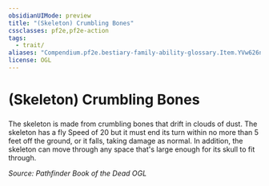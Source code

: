 ```yaml
---
obsidianUIMode: preview
title: "(Skeleton) Crumbling Bones"
cssclasses: pf2e,pf2e-action
tags:
  - trait/
aliases: "Compendium.pf2e.bestiary-family-ability-glossary.Item.YVw626nVHlWwm4ej"
license: OGL
---
```

# (Skeleton) Crumbling Bones

### 






The skeleton is made from crumbling bones that drift in clouds of dust. The skeleton has a fly Speed of 20 but it must end its turn within no more than 5 feet off the ground, or it falls, taking damage as normal. In addition, the skeleton can move through any space that's large enough for its skull to fit through.

*Source: Pathfinder Book of the Dead*
*OGL*
